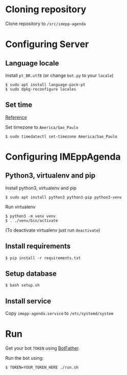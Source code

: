 # Cloning repository

Clone repository to `/src/imepp-agenda`

# Configuring Server

## Language locale

Install `pt_BR.utf8` (or change `bot.py` to your `locale`)

```
$ sudo apt install language-pack-pt
$ sudo dpkg-reconfigure locales
```

## Set time

[Reference](https://www.digitalocean.com/community/tutorials/how-to-set-up-time-synchronization-on-ubuntu-16-04)

Set timezone to `America/Sao_Paulo`

```
$ sudo timedatectl set-timezone America/Sao_Paulo
```

# Configuring IMEppAgenda

## Python3, virtualenv and pip

Install python3, virtualenv and pip

```
$ sudo apt install python3 python3-pip python3-venv
```

Run virtualenv

```
$ python3 -m venv venv
$ . ./venv/bin/activate
```

(To deactivate virtualenv just run `deactivate`)

## Install requirements

```
$ pip install -r requirements.txt
```

## Setup database

```
$ bash setup.sh
```

## Install service

Copy `imepp-agenda.service` to `/etc/systemd/system`

# Run

Get your bot `TOKEN` using [BotFather](https://telegram.me/BotFather).

Run the bot using:

```
$ TOKEN=YOUR_TOKEN_HERE ./run.sh
```
